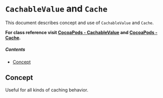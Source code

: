 # `CachableValue` and `Cache`
This document describes concept and use of `CachableValue` and `Cache`.

**For class reference visit [CocoaPods - CachableValue](http://cocoadocs.org/docsets/AsyncNinja/1.1.2/Classes/CachableValue.html) and [CocoaPods - Cache](http://cocoadocs.org/docsets/AsyncNinja/1.1.2/Classes/Cache.html).** 

##### Contents
* [Concept](#concept)

## Concept


<TODO>

Useful for all kinds of caching behavior.
